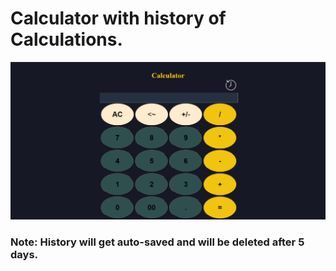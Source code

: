 # Calculator with history of Calculations.

![Alt calculator design](https://github.com/Archit-Diwedi16/calculator/blob/main/calculator.png)

### Note: History will get auto-saved and will be deleted after 5 days. 
